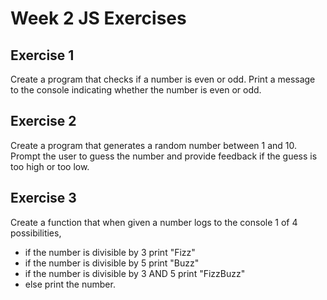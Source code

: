 # Week 2 JS Exercises

## Exercise 1

Create a program that checks if a number is even or odd. Print a message to the console indicating whether the number is even or odd.

## Exercise 2

Create a program that generates a random number between 1 and 10. Prompt the user to guess the number and provide feedback if the guess is too high or too low.

## Exercise 3

Create a function that when given a number logs to the console 1 of 4 possibilities,

- if the number is divisible by 3 print "Fizz"
- if the number is divisible by 5 print "Buzz"
- if the number is divisible by 3 AND 5 print "FizzBuzz"
- else print the number.
